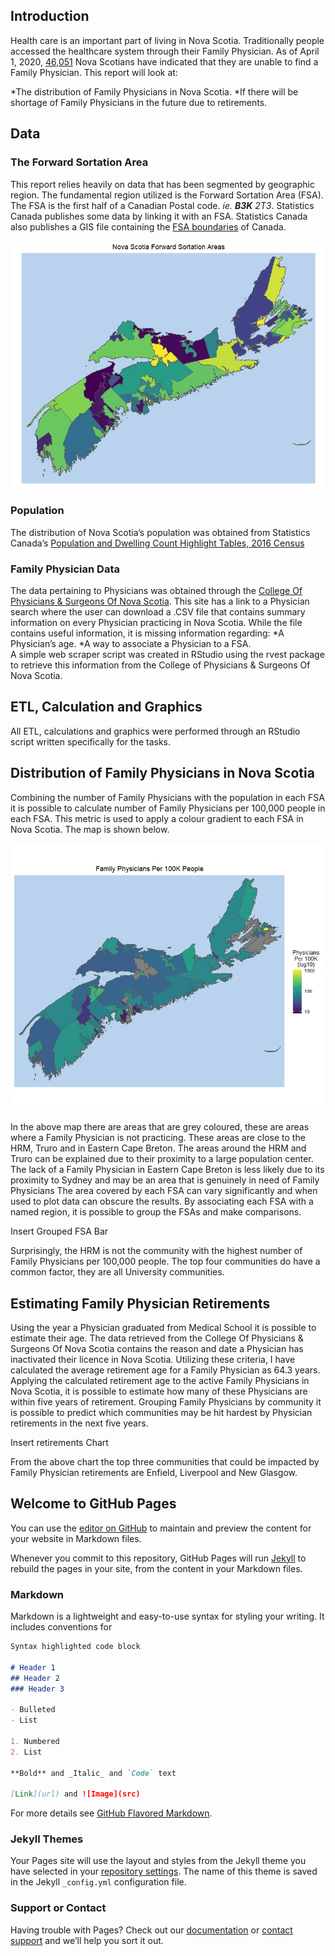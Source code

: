 ## Introduction
Health care is an important part of living in Nova Scotia. Traditionally people accessed the healthcare system through their Family Physician.  As of April 1, 2020, [46,051](http://www.nshealth.ca/sites/nshealth.ca/files/finding_a_primary_care_provider_in_nova_scotia_report_april_2020.pdf) Nova Scotians have indicated that they are unable to find a Family Physician.
This report will look at:

*The distribution of Family Physicians in Nova Scotia.
*If there will be shortage of Family Physicians in the future due to retirements.

## Data

### The Forward Sortation Area
This report relies heavily on data that has been segmented by geographic region.  The fundamental region utilized is the Forward Sortation Area (FSA).  The FSA is the first half of a Canadian Postal code. *ie. **B3K** 2T3*. Statistics Canada publishes some data by linking it with an FSA.  Statistics Canada also publishes a GIS file containing the [FSA boundaries](https://www150.statcan.gc.ca/n1/en/catalogue/92-179-X) of Canada.

![Nova Scotia Forward Sortation Areas](NovaScotiaFSA.jpeg)

### Population
The distribution of Nova Scotia’s population was obtained from Statistics Canada’s [Population and Dwelling Count Highlight Tables, 2016 Census]( https://www12.statcan.gc.ca/census-recensement/2016/dp-pd/hlt-fst/pd-pl/Table.cfm?Lang=Eng&T=1201&S=22&O=A)

### Family Physician Data
The data pertaining to Physicians was obtained through the [College Of Physicians & Surgeons Of Nova Scotia](https://cpsns.ns.ca/).  This site has a link to a Physician search where the user can download a .CSV file that contains summary information on every Physician practicing in Nova Scotia.  While the file contains useful information, it is missing information regarding:
*A Physician’s age. 
*A way to associate a Physician to a FSA.  
A simple web scraper script was created in RStudio using the rvest package to retrieve this information from the College of Physicians & Surgeons Of Nova Scotia.

## ETL, Calculation and Graphics
All ETL, calculations and graphics were performed through an RStudio script written specifically for the tasks.

## Distribution of Family Physicians in Nova Scotia
Combining the number of Family Physicians with the population in each FSA it is possible to calculate number of Family Physicians per 100,000 people in each FSA.  This metric is used to apply a colour gradient to each FSA in Nova Scotia.  The map is shown below.

![Doctors Per 100K](DocsPer100K.jpeg)

In the above map there are areas that are grey coloured, these are areas where a Family Physician is not practicing.  These areas are close to the HRM, Truro and in Eastern Cape Breton.  The areas around the HRM and Truro can be explained due to their proximity to a large population center.  The lack of a Family Physician in Eastern Cape Breton is less likely due to its proximity to Sydney and may be an area that is genuinely in need of Family Physicians
The area covered by each FSA can vary significantly and when used to plot data can obscure the results.  By associating each FSA with a named region, it is possible to group the FSAs and make comparisons.

Insert Grouped FSA Bar

Surprisingly, the HRM is not the community with the highest number of Family Physicians per 100,000 people. The top four communities do have a common factor, they are all University communities.

## Estimating Family Physician Retirements
Using the year a Physician graduated from Medical School it is possible to estimate their age.  The data retrieved from the College Of Physicians & Surgeons Of Nova Scotia contains the reason and date a Physician has inactivated their licence in Nova Scotia.  Utilizing these criteria, I have calculated the average retirement age for a Family Physician as 64.3 years.
Applying the calculated retirement age to the active Family Physicians in Nova Scotia, it is possible to estimate how many of these Physicians are within five years of retirement. Grouping Family Physicians by community it is possible to predict which communities may be hit hardest by Physician retirements in the next five years.

Insert retirements Chart   

From the above chart the top three communities that could be impacted by Family Physician retirements are Enfield, Liverpool and New Glasgow.



























## Welcome to GitHub Pages

You can use the [editor on GitHub](https://github.com/acarmichael20/CapstoneProject/edit/master/README.md) to maintain and preview the content for your website in Markdown files.

Whenever you commit to this repository, GitHub Pages will run [Jekyll](https://jekyllrb.com/) to rebuild the pages in your site, from the content in your Markdown files.

### Markdown

Markdown is a lightweight and easy-to-use syntax for styling your writing. It includes conventions for

```markdown
Syntax highlighted code block

# Header 1
## Header 2
### Header 3

- Bulleted
- List

1. Numbered
2. List

**Bold** and _Italic_ and `Code` text

[Link](url) and ![Image](src)
```

For more details see [GitHub Flavored Markdown](https://guides.github.com/features/mastering-markdown/).

### Jekyll Themes

Your Pages site will use the layout and styles from the Jekyll theme you have selected in your [repository settings](https://github.com/acarmichael20/CapstoneProject/settings). The name of this theme is saved in the Jekyll `_config.yml` configuration file.

### Support or Contact

Having trouble with Pages? Check out our [documentation](https://help.github.com/categories/github-pages-basics/) or [contact support](https://github.com/contact) and we’ll help you sort it out.
